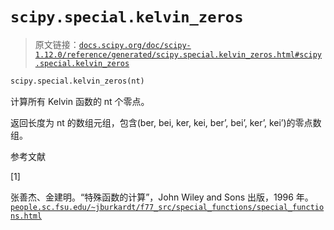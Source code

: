 # `scipy.special.kelvin_zeros`

> 原文链接：[`docs.scipy.org/doc/scipy-1.12.0/reference/generated/scipy.special.kelvin_zeros.html#scipy.special.kelvin_zeros`](https://docs.scipy.org/doc/scipy-1.12.0/reference/generated/scipy.special.kelvin_zeros.html#scipy.special.kelvin_zeros)

```py
scipy.special.kelvin_zeros(nt)
```

计算所有 Kelvin 函数的 nt 个零点。

返回长度为 nt 的数组元组，包含(ber, bei, ker, kei, ber’, bei’, ker’, kei’)的零点数组。

参考文献

[1]

张善杰、金建明。“特殊函数的计算”，John Wiley and Sons 出版，1996 年。[`people.sc.fsu.edu/~jburkardt/f77_src/special_functions/special_functions.html`](https://people.sc.fsu.edu/~jburkardt/f77_src/special_functions/special_functions.html)
